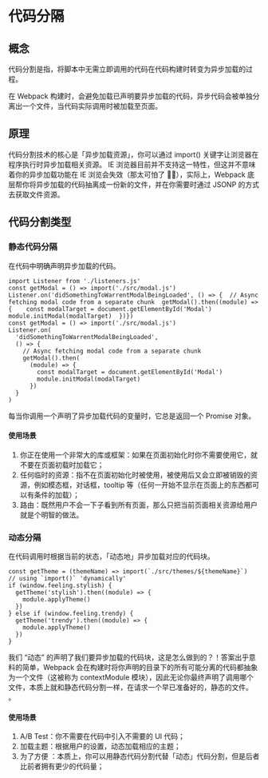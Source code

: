 # 代码分隔

## 概念

代码分割是指，将脚本中无需立即调用的代码在代码构建时转变为异步加载的过程。

在 Webpack 构建时，会避免加载已声明要异步加载的代码，异步代码会被单独分离出一个文件，当代码实际调用时被加载至页面。

## 原理

代码分割技术的核心是「异步加载资源」，你可以通过 import() 关键字让浏览器在程序执行时异步加载相关资源。
IE 浏览器目前并不支持这一特性，但这并不意味着你的异步加载功能在 IE 浏览会失效（那太可怕了 🤦‍♂️），实际上，Webpack 底层帮你将异步加载的代码抽离成一份新的文件，并在你需要时通过 JSONP 的方式去获取文件资源。

## 代码分割类型

### 静态代码分隔

在代码中明确声明异步加载的代码。

```
import Listener from './listeners.js'
const getModal = () => import('./src/modal.js') Listener.on('didSomethingToWarrentModalBeingLoaded', () => {  // Async fetching modal code from a separate chunk  getModal().then((module) => {    const modalTarget = document.getElementById('Modal')    module.initModal(modalTarget)  })})
const getModal = () => import('./src/modal.js')
Listener.on(
  'didSomethingToWarrentModalBeingLoaded',
  () => {
    // Async fetching modal code from a separate chunk
    getModal().then(
      (module) => {
        const modalTarget = document.getElementById('Modal')
        module.initModal(modalTarget)
      })
  }
)
```

每当你调用一个声明了异步加载代码的变量时，它总是返回一个 Promise 对象。

#### 使用场景

1. 你正在使用一个非常大的库或框架：如果在页面初始化时你不需要使用它，就不要在页面初载时加载它；
2. 任何临时的资源：指不在页面初始化时被使用，被使用后又会立即被销毁的资源，例如模态框，对话框，tooltip 等（任何一开始不显示在页面上的东西都可以有条件的加载）；
3. 路由：既然用户不会一下子看到所有页面，那么只把当前页面相关资源给用户就是个明智的做法。

### 动态分隔

在代码调用时根据当前的状态，「动态地」异步加载对应的代码块。

```
const getTheme = (themeName) => import(`./src/themes/${themeName}`)
// using `import()` 'dynamically'
if (window.feeling.stylish) {
  getTheme('stylish').then((module) => {
    module.applyTheme()
  })
} else if (window.feeling.trendy) {
  getTheme('trendy').then((module) => {
    module.applyTheme()
  })
}
```

我们 “动态” 的声明了我们要异步加载的代码块，这是怎么做到的？！答案出乎意料的简单，Webpack 会在构建时将你声明的目录下的所有可能分离的代码都抽象为一个文件（这被称为 contextModule 模块），因此无论你最终声明了调用哪个文件，本质上就和静态代码分割一样，在请求一个早已准备好的，静态的文件。
。

#### 使用场景

1. A/B Test：你不需要在代码中引入不需要的 UI 代码；
2. 加载主题：根据用户的设置，动态加载相应的主题；
3. 为了方便 ：本质上，你可以用静态代码分割代替「动态」代码分割，但是后者比前者拥有更少的代码量；

